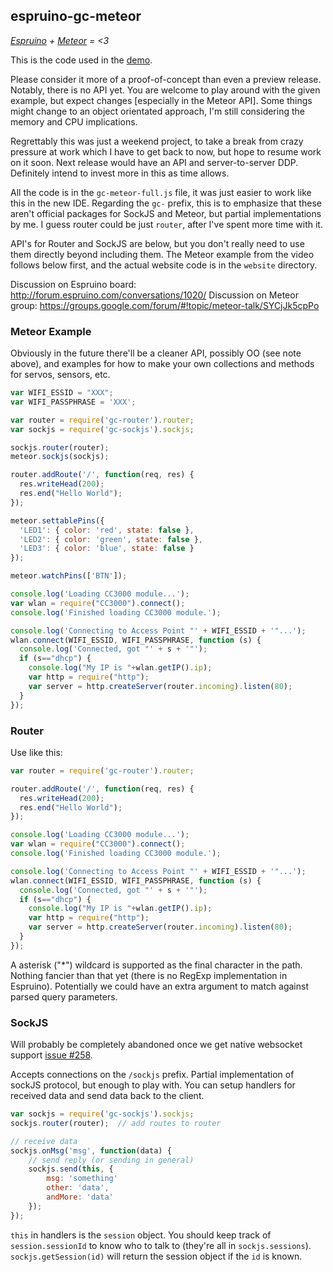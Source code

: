 ## espruino-gc-meteor

*[Espruino](http://www.espruino.com/) + [Meteor](https://www.meteor.com/) = <3*

This is the code used in the [demo](https://www.youtube.com/watch?v=Pjbq2yqyPYM).

Please consider it more of a proof-of-concept than even a preview release.
Notably, there is no API yet.  You are welcome to play around with the given
example, but expect changes [especially in the Meteor API].  Some things
might change to an object orientated approach, I'm still considering the
memory and CPU implications.

Regrettably this was just a weekend project, to take a break from crazy pressure
at work which I have to get back to now, but hope to resume work on it soon.  Next
release would have an API and server-to-server DDP.  Definitely intend to invest
more in this as time allows.

All the code is in the `gc-meteor-full.js` file, it was just easier to work like
this in the new IDE.  Regarding the `gc-` prefix, this is to emphasize that these
aren't official packages for SockJS and Meteor, but partial implementations by me.
I guess router could be just `router`, after I've spent more time with it.

API's for Router and SockJS are below, but you don't really need to use them directly
beyond including them.  The Meteor example from the video follows below first, and the
actual website code is in the `website` directory.

Discussion on Espruino board: http://forum.espruino.com/conversations/1020/
Discussion on Meteor group: https://groups.google.com/forum/#!topic/meteor-talk/SYCjJk5cpPo 

### Meteor Example

Obviously in the future there'll be a cleaner API, possibly OO (see note above),
and examples for how to make your own collections and methods for servos,
sensors, etc.

```js
var WIFI_ESSID = "XXX";
var WIFI_PASSPHRASE = 'XXX';

var router = require('gc-router').router;
var sockjs = require('gc-sockjs').sockjs;

sockjs.router(router);
meteor.sockjs(sockjs);

router.addRoute('/', function(req, res) {
  res.writeHead(200);
  res.end("Hello World");
});

meteor.settablePins({
  'LED1': { color: 'red', state: false },
  'LED2': { color: 'green', state: false },
  'LED3': { color: 'blue', state: false }
});

meteor.watchPins(['BTN']);

console.log('Loading CC3000 module...');
var wlan = require("CC3000").connect();
console.log('Finished loading CC3000 module.');

console.log('Connecting to Access Point "' + WIFI_ESSID + '"...');
wlan.connect(WIFI_ESSID, WIFI_PASSPHRASE, function (s) {
  console.log('Connected, got "' + s + '"');
  if (s=="dhcp") {
    console.log("My IP is "+wlan.getIP().ip);
    var http = require("http");
    var server = http.createServer(router.incoming).listen(80);  
  }
});
```

### Router

Use like this:

```js
var router = require('gc-router').router;

router.addRoute('/', function(req, res) {
  res.writeHead(200);
  res.end("Hello World");
});

console.log('Loading CC3000 module...');
var wlan = require("CC3000").connect();
console.log('Finished loading CC3000 module.');

console.log('Connecting to Access Point "' + WIFI_ESSID + '"...');
wlan.connect(WIFI_ESSID, WIFI_PASSPHRASE, function (s) {
  console.log('Connected, got "' + s + '"');
  if (s=="dhcp") {
    console.log("My IP is "+wlan.getIP().ip);
    var http = require("http");
    var server = http.createServer(router.incoming).listen(80);  
  }
});
```

A asterisk ("*") wildcard is supported as the final character in the
path.  Nothing fancier than that yet (there is no RegExp implementation
in Espruino).  Potentially we could have an extra argument to match
against parsed query parameters.

### SockJS

Will probably be completely abandoned once we get native
websocket support [issue #258](https://github.com/espruino/Espruino/issues/258).

Accepts connections on the `/sockjs` prefix.  Partial implementation
of sockJS protocol, but enough to play with.  You can setup handlers
for received data and send data back to the client.

```js
var sockjs = require('gc-sockjs').sockjs;
sockjs.router(router);  // add routes to router

// receive data
sockjs.onMsg('msg', function(data) {
	// send reply (or sending in general)
	sockjs.send(this, {
		msg: 'something'
		other: 'data',
		andMore: 'data'
	});
});
```

`this` in handlers is the `session` object.  You should keep track of
`session.sessionId` to know who to talk to (they're all in `sockjs.sessions`).
`sockjs.getSession(id)` will return the session object if the `id` is known.
